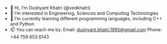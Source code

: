 - 👋 Hi, I’m Dushyant Khatri (@vedkhatri)
- 👀 I’m interested in Engineering, Sciences and Computing Technologies
- 🌱 I’m currently learning different programming languages, including C++ and Python
- 📫 You can reach me by:
      Email: dushyant.khatri.1995@gmail.com
      Phone: +44 759 653 6143
